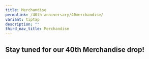 ```yaml
---
title: Merchandise
permalink: /40th-anniversary/40merchandise/
variant: tiptap
description: ""
third_nav_title: Merchandise
---
```

<h2>Stay tuned for our 40th Merchandise drop!</h2>
<p></p>